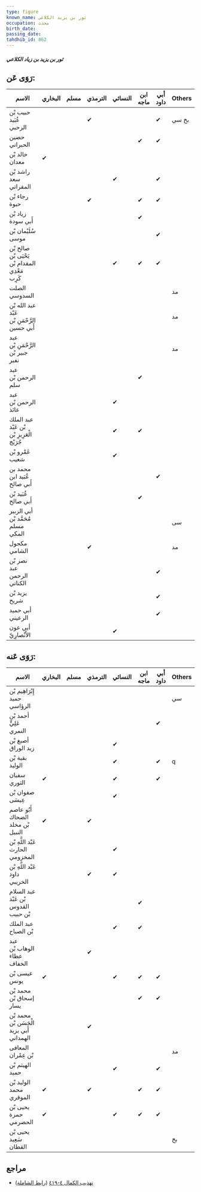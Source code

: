 ```yaml
---
type: figure
known_name: ثور بن يزيد الكلاعي
occupation: محدث
birth_date:
passing_date:
tahdhib_id: 862
---
```

##### ثور بن يزيد بن زياد الكلاعي

## رَوَى عَن:
| الاسم                                          | البخاري | مسلم | الترمذي | النسائي | ابن ماجه | أبي داود | Others |
| ---------------------------------------------- | ------- | ---- | ------- | ------- | -------- | -------- | ------ |
| حبيب بْن عُبَيد الرحبي                         |         |      | ✔       |         |          | ✔        | بخ سي  |
| حصين الحبراني                                  |         |      |         |         | ✔        | ✔        |        |
| خالد بْن معدان                                 | ✔       |      |         |         |          |          |        |
| راشد بْن سعد المقراتي                          |         |      |         | ✔       |          | ✔        |        |
| رجاء بْن حيوة                                  |         |      | ✔       |         | ✔        | ✔        |        |
| زياد بْن أَبي سودة                             |         |      |         |         | ✔        |          |        |
| سُلَيْمان بْن موسى                             |         |      |         |         |          | ✔        |        |
| صالح بْن يَحْيَى بْن المقدام بْن مَعْدِي كَرِب |         |      |         | ✔       | ✔        | ✔        |        |
| الصلت السدوسي                                  |         |      |         |         |          |          | مد     |
| عبد الله بْن عَبْد الرَّحْمَنِ بْن أَبي حسين   |         |      |         |         |          |          | مد     |
| عبد الرَّحْمَنِ بْن جبير بْن نفير              |         |      |         |         |          |          | مد     |
| عبد الرحمن بْن سلم                             |         |      |         |         | ✔        |          |        |
| عبد الرحمن بْن عائذ                            |         |      |         | ✔       |          |          |        |
| عبد الملك بْن عَبْد الْعَزِيزِ بْن جُرَيْج     |         |      |         | ✔       | ✔        |          |        |
| عَمْرو بْن شعيب                                |         |      |         | ✔       |          |          |        |
| محمد بن عُبَيد ابن أَبي صالح                   |         |      |         |         |          | ✔        |        |
| عُبَيد بْن أَبي صالح                           |         |      |         |         | ✔        |          |        |
| أبي الزبير مُحَمَّد بْن مسلم المكي             |         |      |         |         |          |          | سى     |
| مكحول الشامي                                   |         |      | ✔       |         |          |          | مد     |
| نصر بْن عبد الرحمن الكناني                     |         |      |         |         |          | ✔        |        |
| يزيد بْن شريح                                  |         |      |         |         |          | ✔        |        |
| أبي حميد الرعيني                               |         |      |         |         |          | ✔        |        |
| أبي عون الأَنْصارِيّ                           |         |      |         | ✔       |          |          |        |
## رَوَى عَنه:
| الاسم                                    | البخاري | مسلم | الترمذي | النسائي | ابن ماجه | أبي داود | Others |
| ---------------------------------------- | ------- | ---- | ------- | ------- | -------- | -------- | ------ |
| إِبْرَاهِيم بْن حميد الرؤاسي             |         |      |         |         |          |          | سي     |
| أحمد بْن عَلِيٍّ النمري                  |         |      |         |         |          | ✔        |        |
| أصبغ بْن زيد الوراق                      |         |      |         | ✔       |          |          |        |
| بقية بْن الوليد                          |         |      |         | ✔       |          | ✔        | q      |
| سفيان الثوري                             | ✔       |      |         | ✔       |          | ✔        |        |
| صفوان بْن عِيسَى                         |         |      |         | ✔       |          |          |        |
| أَبُو عاصم الضحاك بْن مخلد النبيل        | ✔       |      | ✔       |         |          |          |        |
| عَبْد اللَّهِ بْن الحارث المخزومي        |         |      |         | ✔       |          |          |        |
| عَبْد اللَّهِ بْن داود الخريبي           |         |      | ✔       | ✔       |          |          |        |
| عبد السلام بْن عَبْد القدوس بْن حبيب     |         |      |         |         | ✔        |          |        |
| عبد الملك بْن الصباح                     |         |      |         | ✔       | ✔        |          |        |
| عبد الوهاب بْن عطاء الخفاف               |         |      | ✔       |         |          |          |        |
| عيسى بْن يونس                            | ✔       |      |         | ✔       | ✔        | ✔        |        |
| محمد بْن إسحاق بْن يسار                  |         |      |         |         | ✔        | ✔        |        |
| محمد بْن الْحَسَن بْن أَبي يزيد الهمداني |         |      | ✔       |         |          |          |        |
| المعافى بْن عِمْران                      |         |      |         |         |          |          | مد     |
| الهيثم بْن حميد                          |         |      |         | ✔       |          | ✔        |        |
| الوليد بْن محمد الموقري                  | ✔       |      | ✔       |         | ✔        | ✔        |        |
| يحيى بْن حمزة الحضرمي                    | ✔       |      |         | ✔       | ✔        | ✔        |        |
| يحيى بْن سَعِيد القطان                   |         |      |         |         |          |          | بخ     |
## مراجع
- [تهذيب الكمال ٤-٤١٩](obsidian://open?vault=Tahdhib-al-Kamal&file=Figures/٨٦٢-ثور%20بن%20يزيد%20بن%20زياد%20الكلاعي) ([رابط الشاملة](https://shamela.ws/book/3722/1933))